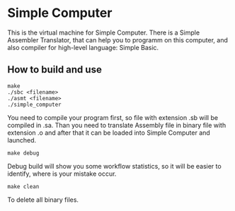 # Simple Computer

This is the virtual machine for Simple Computer. There is a Simple Assembler Translator, that can help you to programm on this computer, and also compiler for high-level language: Simple Basic.

## How to build and use

    make
    ./sbc <filename>
    ./asmt <filename>
    ./simple_computer
    

You need to compile your program first, so file with extension .sb will be compiled in .sa. Than you need to translate Assembly file in binary file with extension .o and after that it can be loaded into Simple Computer and launched.

    make debug 
    
Debug build will show you some workflow statistics, so it will be easier to identify, where is your mistake occur.

    make clean
    
To delete all binary files.
